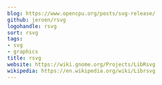 ```yaml
---
blog: https://www.opencpu.org/posts/svg-release/
github: jeroen/rsvg
logohandle: rsvg
sort: rsvg
tags:
- svg
- graphics
title: rsvg
website: https://wiki.gnome.org/Projects/LibRsvg
wikipedia: https://en.wikipedia.org/wiki/Librsvg
---
```

